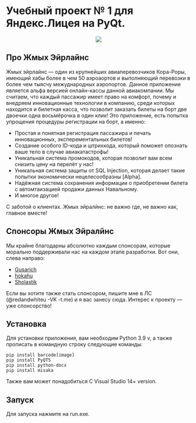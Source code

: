 # Учебный проект № 1 для Яндекс.Лицея на PyQt.

<p align="center">
  <img src="https://imgur.com/S7bDFUq.gif" />
</p>

## Про Жмых Эйрлайнс

Жмых эйрлайнс — один из крупнейших авиаперевозчиков Кора-Роры, имеющий хабы более в чем 50 аэроаортов и выполняющий перевозки в более чем тыясчу межуднародных аэропортов. Данное приложение является альфа версией онлайн-кассы данной авиакомпании. Мы считаем, что каждый пассажир имеет право на комфорт, почему и внедряем инновационные технологии в компанию, среди которых находится и билетная касса, что позволит заказать билеты на борт две двоечки одна восьмёрочка в один клик!
Это приложение, есть попытка упрощения процедуры регистрации на борт, а именно:
- Простая и понятная регистрация пассажира и печать инновационных, эксперементальных билетов!
- Создание особого ID-кода и штрихкода, который поможет опознать ваше тело в случае авиакатастрофы!
- Уникальная система промокодов, которая позволит вам всем снизить цену на перелёт у нас!
- Уникальная система защиты от SQL Injection, которая делает такие попытки экономически нецелесообразны [Alpha].
- Надёжная система сохранения информации о приобретении билета с автомтаизацией продажи данных Навальному.
- И многое другое!

С заботой о клиентах. Жмых эйралйнс: не важно где, не важно как, главное вместе!

## Спонсоры Жмых Эйралйнс

Мы крайне благодарны абсолютно каждым спонсорам, которые морально поддерживали нас на каждом этапе разработки. Вот они, слева направо:
- [Gusarich](https://github.com/Gusarich)
- [hokahu](https://github.com/hokahu)
- [Sholastik](https://github.com/Sholastik)

Если вы хотите также стать спонсором, пишите мне в ЛС (@redandwhiteu -VK -t.me) и я вас занесу сюда. 
Интерес к проекту — уже спонсорство!

## Установка

Для установки приложения, вам необходим Python 3.9 v, а также прописать в командную строку следующие команды:

```
pip install barcode[image]
pip install PyQT5
pip install python-docx
pip install misaka
```

Также вам может понадобиться C Visual Studio 14+ version.

## Запуск

Для запуска нажмите на run.exe.
